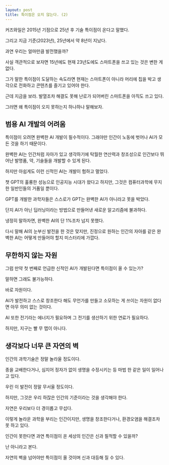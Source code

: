 ```yaml
---
layout: post
title: 특이점은 오지 않는다. (2)
---
```


커즈와일은 2015년 기점으로 25년 후 기술 특이점이 온다고 말했다.

그리고 지금 기준(2023년), 25년에서 약 8년이 지났다.

과연 우리는 얼마만큼 발전했을까?

사실 객관적으로 보자면 15년에도 현재 23년도에도 스마트폰을 쓰고 있는 것은 변한 게 없다.

그가 말한 특이점이 도달하는 속도라면 현재는 스마트폰이 아니라 머리에 칩을 박고 생각으로 전화하고 콘텐츠를 즐기고 있어야 한다.

근데 지금을 보라. 발열조차 해결도 못해 난로가 되어버린 스마트폰을 아직도 쓰고 있다.

그러면 왜 특이점이 오지 못하는지 하나하나 말해보자.

<h2>범용 AI 개발의 어려움</h2>

특이점이 오려면 완벽한 AI 개발이 필수적이다.
그래야만 인간이 노동에 벗어나 AI가 모든 것을 하기 때문이다.

완벽한 AI는 인간처럼 자아가 있고 생각하기에 탁월한 연산력과 창조성으로 인간보다 뛰어난 발명품, 약, 기술들을 개발할 수 있게 된다.

하지만 아쉽게도 이런 신적인 AI는 개발이 험하고 멀었다.

챗 GPT의 훌륭한 성능으로 인공지능 시대가 왔다고 하지만, 그것은 컴퓨터과학에 무지한 일반인들의 거품일 뿐이다.

GPT를 개발한 과학자들은 스스로가 GPT는 완벽한 AI가 아니라고 못을 박았다.

단지 AI가 아닌 딥러닝이라는 방법으로 만들어낸 새로운 알고리즘에 불과하다.

냉정히 말하자면, 완벽한 AI의 단 1%조차 넘지 못했다.    

다시 말해 AI의 눈부신 발전을 한 것은 맞지만, 진정으로 원하는 인간의 자아를 같은 완벽한 AI는 어떻게 만들어야 할지 미스터리에 가깝다.


<h2>무한하지 않는 자원</h2>

그럼 만약 첫 번째로 언급한 신적인 AI가 개발된다면 특이점이 올 수 있는가?

말하면 그래도 불가능하다.

바로 자원이다.

AI가 발전하고 스스로 창조한다 해도 무언가를 만들고 소모하는 게 쓰이는 자원이 없다면 아무 의미 없는 것이다.

AI 또한 전기라는 에너지가 필요하며 그 전기를 생산하기 위한 연료가 필요하다.

하지만, 지구는 빨 무 맵이 아니다.


<h2>생각보다 너무 큰 자연의 벽</h2> 

인간의 과학기술은 정말 놀라울 정도이다.

종을 교배한다거나, 심지어 정자가 없이 생명을 수정시키는 등 마법 한 같은 일이 일어나고 있다.

우린 이 발전이 정말 무서울 정도이다.

하지만, 그것은 우리 하잖은 인간의 기준이라는 것을 생각해야 한다.

자연은 우리보다 더 경이롭고 무섭다.

이렇게 놀라운 과학을 부리는 인간이지만, 생명을 창조한다거나, 환경오염을 해결조차 못 하고 있다.

인간이 못한다면 과연 특이점이 온 세상의 인간은 신과 필적할 수 있을까?

난 아니라고 본다.

자연의 벽을 넘어야만 특이점이 올 것이며 신과 대등해 질 수 있다.